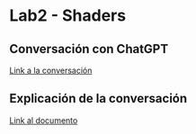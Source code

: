 # Lab2 - Shaders

## Conversación con ChatGPT
[Link a la conversación](https://chat.openai.com/share/ea43ecbe-c230-4583-9599-7b98cb90f754)

## Explicación de la conversación 
[Link al documento](https://docs.google.com/document/d/1X_33qqzzEEm_fz-apkj30HwdzQA7DhNLuAfBOQJ9D5E/edit?usp=sharing)

